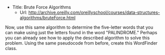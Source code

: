 - Title: Brute Force Algorithms
  - Url: http://archive.oreilly.com/oreillyschool/courses/data-structures-algorithms/bruteForce.html

Now, use this same algorithm to determine the five-letter words that you 
can make using just the letters found in the word "PALINDROME." 
Perhaps you can already see how to apply the described algorithm to 
solve this problem. Using the same pseudocode from before, 
create this WordFinder class.

